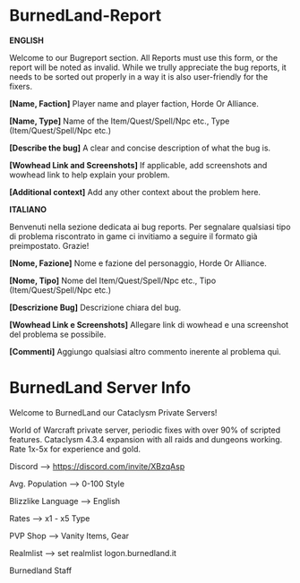 # BurnedLand-Report
**ENGLISH**

Welcome to our Bugreport section. 
All Reports must use this form, or the report will be noted as invalid. While we trully appreciate the bug reports, it needs to be sorted out properly in a way it is also user-friendly for the fixers.

**[Name, Faction]** Player name and player faction, Horde Or Alliance. 

**[Name, Type]** Name of the Item/Quest/Spell/Npc etc., Type (Item/Quest/Spell/Npc etc.)

**[Describe the bug]** A clear and concise description of what the bug is.

**[Wowhead Link and Screenshots]** If applicable, add screenshots and wowhead link to help explain your problem.

**[Additional context]** Add any other context about the problem here.




**ITALIANO**

Benvenuti nella sezione dedicata ai bug reports. 
Per segnalare qualsiasi tipo di problema riscontrato in game ci invitiamo a seguire il formato già preimpostato. Grazie! 

**[Nome, Fazione]** Nome e fazione del personaggio, Horde Or Alliance.

**[Nome, Tipo]** Nome del Item/Quest/Spell/Npc etc., Tipo (Item/Quest/Spell/Npc etc.)

**[Descrizione Bug]** Descrizione chiara del bug.

**[Wowhead Link e Screenshots]** Allegare link di wowhead e una screenshot del problema se possibile.

**[Commenti]** Aggiungo qualsiasi altro commento inerente al problema quì.

# BurnedLand Server Info

Welcome to BurnedLand our Cataclysm Private Servers!

World of Warcraft private server, periodic fixes with over 90% of scripted features. Cataclysm 4.3.4 expansion with all raids and dungeons working. Rate 1x-5x for experience and gold.

Discord --> https://discord.com/invite/XBzqAsp

Avg. Population -->  0-100 Style

Blizzlike Language  -->  English

Rates --> x1 - x5 Type

PVP Shop --> Vanity Items, Gear

Realmlist --> set realmlist logon.burnedland.it


Burnedland Staff
